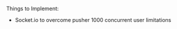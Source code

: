 Things to Implement:

<ul>
<li>Socket.io to overcome pusher 1000 concurrent user limitations</li>
</ul>